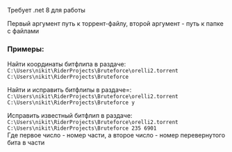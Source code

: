 Требует .net 8 для работы

Первый аргумент путь к торрент-файлу, второй аргумент - путь к папке с файлами

### Примеры:

Найти координаты битфлипа в раздаче:  
```C:\Users\nikit\RiderProjects\Bruteforce\orelli2.torrent C:\Users\nikit\RiderProjects\Bruteforce```  

Найти и исправить битфлипы в раздаче=:   
```C:\Users\nikit\RiderProjects\Bruteforce\orelli2.torrent C:\Users\nikit\RiderProjects\Bruteforce y```  

Исправить известный битфлип в раздаче:  
```C:\Users\nikit\RiderProjects\Bruteforce\orelli2.torrent C:\Users\nikit\RiderProjects\Bruteforce 235 6901```  
Где первое число - номер части, а второе число - номер перевернутого бита в части  
